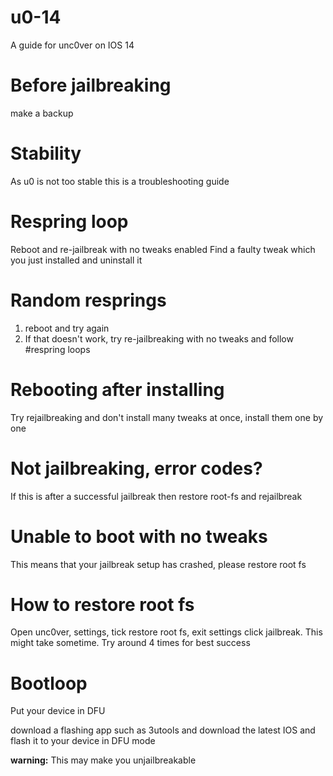 # u0-14
A guide for unc0ver on IOS 14

# Before jailbreaking

make a backup

# Stability
As u0 is not too stable this is a troubleshooting guide

# Respring loop
Reboot and re-jailbreak with no tweaks enabled
Find a faulty tweak which you just installed and uninstall it

# Random resprings
1. reboot and try again
2. If that doesn't work, try re-jailbreaking with no tweaks and follow #respring loops

# Rebooting after installing
Try rejailbreaking and don't install many tweaks at once, install them one by one

# Not jailbreaking, error codes?

If this is after a successful jailbreak then restore root-fs and rejailbreak

# Unable to boot with no tweaks
This means that your jailbreak setup has crashed, please restore root fs

# How to restore root fs
Open unc0ver, settings, tick restore root fs, exit settings click jailbreak. This might take sometime. Try around 4 times for best success

# Bootloop
Put your device in DFU

download a flashing app such as 3utools and download the latest IOS and flash it to your device in DFU mode

**warning:** This may make you unjailbreakable
